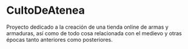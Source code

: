 # CultoDeAtenea
Proyecto dedicado a la creación de una tienda online de armas y armaduras, así como de todo cosa relacionada con el medievo y otras épocas tanto anteriores como posteriores.
